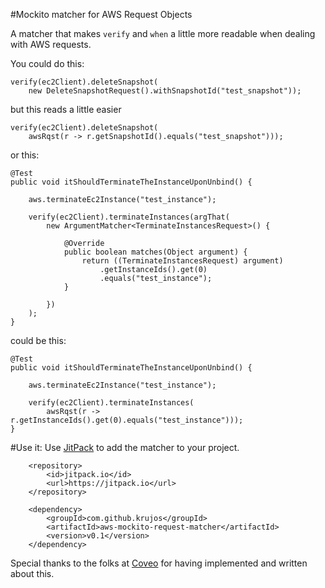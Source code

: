 #Mockito matcher for AWS Request Objects

A matcher that makes ```verify``` and ```when``` a little more readable when dealing with AWS requests. 

You could do this: 

```
verify(ec2Client).deleteSnapshot(
	new DeleteSnapshotRequest().withSnapshotId("test_snapshot"));
```

but this reads a little easier

```
verify(ec2Client).deleteSnapshot(
	awsRqst(r -> r.getSnapshotId().equals("test_snapshot")));
```

or this:


```
@Test
public void itShouldTerminateTheInstanceUponUnbind() {

	aws.terminateEc2Instance("test_instance");
	
	verify(ec2Client).terminateInstances(argThat(
		new ArgumentMatcher<TerminateInstancesRequest>() {

			@Override
			public boolean matches(Object argument) {
				return ((TerminateInstancesRequest) argument)
					.getInstanceIds().get(0)
					.equals("test_instance");
			}

		})
	);
}
```

could be this:  

```
@Test
public void itShouldTerminateTheInstanceUponUnbind() {

	aws.terminateEc2Instance("test_instance");

	verify(ec2Client).terminateInstances(
		awsRqst(r -> r.getInstanceIds().get(0).equals("test_instance")));
}
```

#Use it: 
Use [JitPack](https://www.jitpack.io/#krujos/aws-mockito-request-matcher/) to add the matcher to your project. 

````
	<repository>
	    <id>jitpack.io</id>
	    <url>https://jitpack.io</url>
	</repository>
````

```
	<dependency>
	    <groupId>com.github.krujos</groupId>
	    <artifactId>aws-mockito-request-matcher</artifactId>
	    <version>v0.1</version>
	</dependency>
```

Special thanks to the folks at [Coveo](http://source.coveo.com/2014/10/01/java8-mockito/) for having implemented and written about this. 

